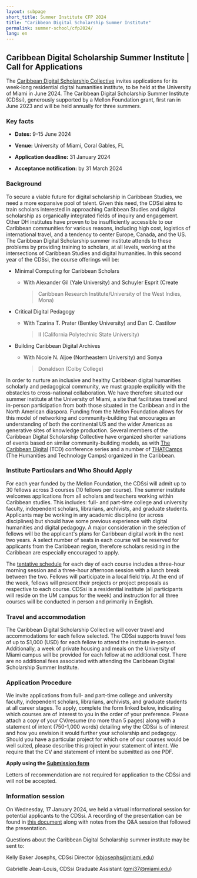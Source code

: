 ```yaml
---
layout: subpage
short_title: Summer Institute CFP 2024
title: "Caribbean Digital Scholarship Summer Institute"
permalink: summer-school/cfp2024/
lang: en
---
```


## Caribbean Digital Scholarship Summer Institute | Call for Applications

The [Caribbean Digital Scholarship Collective](https://cdscollective.org/) invites
applications for its week-long residential digital humanities institute,
to be held at the University of Miami in June 2024. The Caribbean
Digital Scholarship Summer Institute (CDSsi), generously supported by a
Mellon Foundation grant, first ran in June 2023 and will be held
annually for three summers.

### **Key facts**

- **Dates:** 9-15 June 2024

- **Venue:** University of Miami, Coral Gables, FL

- **Application deadline:** 31 January 2024

- **Acceptance notification:** by 31 March 2024

### **Background**

To secure a viable future for digital scholarship in Caribbean Studies,
we need a more expansive pool of talent. Given this need, the CDSsi aims
to train scholars interested in approaching Caribbean Studies and
digital scholarship as organically integrated fields of inquiry and
engagement. Other DH institutes have proven to be insufficiently
accessible to our Caribbean communities for various reasons, including
high cost, logistics of international travel, and a tendency to center
Europe, Canada, and the US. The Caribbean Digital Scholarship summer
institute attends to these problems by providing training to scholars,
at all levels, working at the intersections of Caribbean Studies and
digital humanities. In this second year of the CDSsi, the course
offerings will be:

- Minimal Computing for Caribbean Scholars

  - With Alexander Gil (Yale University) and Schuyler Esprit (Create
    > Caribbean Research Institute/University of the West Indies,
    > Mona)

- Critical Digital Pedagogy

  - With Tzarina T. Prater (Bentley University) and Dan C. Castilow
    > II (California Polytechnic State University)

- Building Caribbean Digital Archives

  - With Nicole N. Aljoe (Northeastern University) and Sonya
    > Donaldson (Colby College)

In order to nurture an inclusive and healthy Caribbean digital
humanities scholarly and pedagogical community, we must grapple
explicitly with the obstacles to cross-national collaboration. We have
therefore situated our summer institute at the University of Miami, a
site that facilitates travel and in-person participation from both those
situated in the Caribbean and in the North American diaspora. Funding
from the Mellon Foundation allows for this model of networking and
community-building that encourages an understanding of both the
continental US and the wider Americas as generative sites of knowledge
production. Several members of the Caribbean Digital Scholarship
Collective have organized shorter variations of events based on similar
community-building models, as with [The Caribbean
Digital](http://caribbeandigitalnyc.net/) (TCD) conference
series and a number of [THATCamps](https://thatcamp.org/)
(The Humanities and Technology Camps) organized in the Caribbean.

### **Institute Particulars and Who Should Apply**

For each year funded by the Mellon Foundation, the CDSsi will admit up
to 30 fellows across 3 courses (10 fellows per course). The summer
institute welcomes applications from all scholars and teachers working
within Caribbean studies. This includes: full- and part-time college and
university faculty, independent scholars, librarians, archivists, and
graduate students. Applicants may be working in any academic discipline
(or across disciplines) but should have some previous experience with
digital humanities and digital pedagogy. A major consideration in the
selection of fellows will be the applicant's plans for Caribbean
digital work in the next two years. A select number of seats in each
course will be reserved for applicants from the Caribbean region,
therefore scholars residing in the Caribbean are especially encouraged
to apply.

The [tentative schedule](https://docs.google.com/spreadsheets/d/1D0HKMh6BkElAwR728I6tc43_F24fWdXORM8mYgVM_8s/edit?usp=sharing)
for each day of each course includes a three-hour morning session and a
three-hour afternoon session with a lunch break between the two. Fellows
will participate in a local field trip. At the end of the week, fellows
will present their projects or project proposals as respective to each
course. CDSsi is a residential institute (all participants will reside
on the UM campus for the week) and instruction for all
three courses will be conducted in person and primarily in English.

### **Travel and accommodation**

The Caribbean Digital Scholarship Collective will cover travel and
accommodations for each fellow selected. The CDSsi supports travel fees
of up to \$1,000 (USD) for each fellow to attend the institute
in-person. Additionally, a week of private housing and meals on the
University of Miami campus will be provided for each fellow at no
additional cost. There are no additional fees associated with attending
the Caribbean Digital Scholarship Summer Institute.

### **Application Procedure**

We invite applications from full- and part-time college and university
faculty, independent scholars, librarians, archivists, and graduate
students at all career stages. To apply, complete the form linked below,
indicating which courses are of interest to you in the order of your
preference. Please attach a copy of your CV/resume (no more than 5
pages) along with a statement of intent (750-1,000 words) detailing why
the CDSsi is of interest and how you envision it would further your
scholarship and pedagogy. Should you have a particular project for which
one of our courses would be well suited, please describe this project in
your statement of intent. We require that the CV and statement of intent
be submitted as one PDF.

<b>Apply using the [Submission form](https://forms.gle/8aBhHBfi5K5UqzFy8)</b>

Letters of recommendation are not required for application to the CDSsi
and will not be accepted.

### **Information session**

On Wednesday, 17 January 2024, we held a virtual informational session for potential applicants to the CDSsi. A recording of the presentation can be found in [this document](https://docs.google.com/document/d/1vFneFQSwsLMkKPXk-w8KPMXUymbpL9cAJfD5DK-rjgI/edit?usp=sharing) along with notes from the Q&A session that followed the presentation.

Questions about the Caribbean Digital Scholarship summer institute may
be sent to:

Kelly Baker Josephs, CDSsi Director (kbjosephs@miami.edu)

Gabrielle Jean-Louis, CDSsi Graduate Assistant (gmj37@miami.edu)
